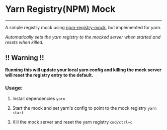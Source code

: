 # Yarn Registry(NPM) Mock

---

A simple registry mock using [npm-registry-mock](https://github.com/npm/npm-registry-mock), but implemented for yarn.

*Automatically sets the yarn registry to the mocked server when started and resets when killed.*

## !! Warning !!
**Running this will update your local yarn config and killing the mock server will reset the registry entry to the default.**

### Usage:

1. Install dependencies
`yarn`

2. Start the mock and set yarn's config to point to the mock registry
`yarn start`

3. Kill the mock server and reset the yarn registry
`cmd/ctrl+c`
